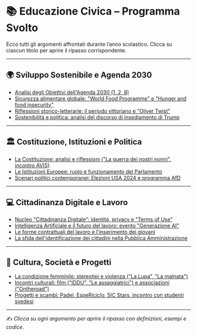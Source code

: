 # 📚 Educazione Civica – Programma Svolto

Ecco tutti gli argomenti affrontati durante l’anno scolastico.
Clicca su ciascun titolo per aprire il ripasso corrispondente.

---

## 🌍 Sviluppo Sostenibile e Agenda 2030

- [Analisi degli Obiettivi dell'Agenda 2030 (1, 2, 8)](./Agenda2030.md)
- [Sicurezza alimentare globale: "World Food Programme" e "Hunger and food insecurity"](./Sicurezza_Alimentare.md)
- [Riflessioni storico-letterarie: il periodo vittoriano e "Oliver Twist"](./Periodo_Vittoriano.md)
- [Sostenibilità e politica: analisi del discorso di insediamento di Trump](./Sostenibilita_Politica.md)

---

## 🏛️ Costituzione, Istituzioni e Politica

- [La Costituzione: analisi e riflessioni ("La guerra dei nostri nonni", incontro AVIS)](./Analisi_Costituzione.md)
- [Le Istituzioni Europee: ruolo e funzionamento del Parlamento](./Istituzioni_Europee.md)
- [Scenari politici contemporanei: Elezioni USA 2024 e programma AfD](./Scenari_Politici.md)

---

## 💻 Cittadinanza Digitale e Lavoro

- [Nucleo "Cittadinanza Digitale": identità, privacy e "Terms of Use"](./Cittadinanza_Digitale.md)
- [Intelligenza Artificiale e il futuro del lavoro: evento "Generazione AI"](./Generazione_AI.md)
- [Le forme contrattuali del lavoro e l'inserimento dei giovani](./Contratti_Lavoro.md)
- [La sfida dell'identificazione dei cittadini nella Pubblica Amministrazione](./Identificazione_Cittadino.md)

---

## 🤝 Cultura, Società e Progetti

- [La condizione femminile: stereotipi e violenza ("La Lupa", "La malnata")](./Condizione_Femminile.md)
- [Incontri culturali: film ("IDDU", "Le assaggiatrici") e associazioni ("Ontheroad")](./Incontri_Culturali.md)
- [Progetti e scambi: Padel, EspeRiciclo, 5IC Stars, incontro con studenti svedesi](./Progetti_Scambi.md)

---

✍️ *Clicca su ogni argomento per aprire il ripasso con definizioni, esempi e codice.*
